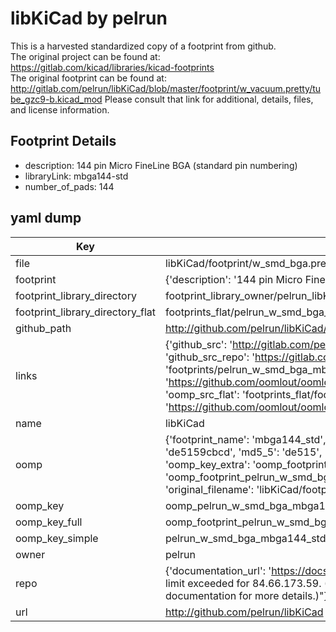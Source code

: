 # libKiCad by pelrun  
This is a harvested standardized copy of a footprint from github.  
The original project can be found at:  
https://gitlab.com/kicad/libraries/kicad-footprints  
The original footprint can be found at:
http://gitlab.com/pelrun/libKiCad/blob/master/footprint/w_vacuum.pretty/tube_gzc9-b.kicad_mod
Please consult that link for additional, details, files, and license information.  
## Footprint Details
* description: 144 pin Micro FineLine BGA (standard pin numbering)  
* libraryLink: mbga144-std  
* number_of_pads: 144  
## yaml dump  
| Key | Value |  
| --- | --- |  
| file | libKiCad/footprint/w_smd_bga.pretty/mbga144-std.kicad_mod |  
| footprint | {'description': '144 pin Micro FineLine BGA (standard pin numbering)', 'libraryLink': 'mbga144-std', 'number_of_pads': 144} |  
| footprint_library_directory | footprint_library_owner/pelrun_libKiCad |  
| footprint_library_directory_flat | footprints_flat/pelrun_w_smd_bga_mbga144_std/working |  
| github_path | http://github.com/pelrun/libKiCad/blob/master/footprint/w_smd_bga.pretty/mbga144-std.kicad_mod |  
| links | {'github_src': 'http://gitlab.com/pelrun/libKiCad/blob/master/footprint/w_vacuum.pretty/tube_gzc9-b.kicad_mod', 'github_src_repo': 'https://gitlab.com/kicad/libraries/kicad-footprints', 'oomp_bot': 'footprints/pelrun_w_smd_bga_mbga144_std/working', 'oomp_bot_github': 'https://github.com/oomlout/oomlout_oomp_footprint_bot/tree/main/footprints/pelrun_w_smd_bga_mbga144_std/working', 'oomp_src_flat': 'footprints_flat/footprints_flat/pelrun_w_smd_bga_mbga144_std/working', 'oomp_src_flat_github': 'https://github.com/oomlout/oomlout_oomp_footprint_src/tree/main/footprints_flat/pelrun_w_smd_bga_mbga144_std/working'} |  
| name | libKiCad |  
| oomp | {'footprint_name': 'mbga144_std', 'library_name': 'w_smd_bga', 'md5': 'de5159cbcdc6d6fdf1f5975c4132bdec', 'md5_10': 'de5159cbcd', 'md5_5': 'de515', 'md5_6': 'de5159', 'oomp_key': 'oomp_pelrun_w_smd_bga_mbga144_std', 'oomp_key_extra': 'oomp_footprint_pelrun_w_smd_bga_mbga144_std', 'oomp_key_full': 'oomp_footprint_pelrun_w_smd_bga_mbga144_std_de5159', 'oomp_key_simple': 'pelrun_w_smd_bga_mbga144_std', 'original_filename': 'libKiCad/footprint/w_smd_bga.pretty/mbga144-std.kicad_mod', 'owner_name': 'pelrun'} |  
| oomp_key | oomp_pelrun_w_smd_bga_mbga144_std |  
| oomp_key_full | oomp_footprint_pelrun_w_smd_bga_mbga144_std |  
| oomp_key_simple | pelrun_w_smd_bga_mbga144_std |  
| owner | pelrun |  
| repo | {'documentation_url': 'https://docs.github.com/rest/overview/resources-in-the-rest-api#rate-limiting', 'message': "API rate limit exceeded for 84.66.173.59. (But here's the good news: Authenticated requests get a higher rate limit. Check out the documentation for more details.)"} |  
| url | http://github.com/pelrun/libKiCad |  

